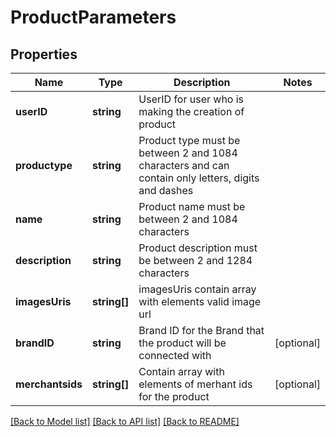 # ProductParameters

## Properties
Name | Type | Description | Notes
------------ | ------------- | ------------- | -------------
**userID** | **string** | UserID for user who is making the creation of product | 
**productype** | **string** | Product type must be between 2 and 1084 characters and can contain only letters, digits and dashes | 
**name** | **string** | Product name must be between 2 and 1084 characters | 
**description** | **string** | Product description must be between 2 and 1284 characters | 
**imagesUris** | **string[]** | imagesUris contain array with elements valid image url | 
**brandID** | **string** | Brand ID for the Brand that the product will be connected with | [optional] 
**merchantsids** | **string[]** | Contain array with elements of merhant ids for the product | [optional] 

[[Back to Model list]](../README.md#documentation-for-models) [[Back to API list]](../README.md#documentation-for-api-endpoints) [[Back to README]](../README.md)



